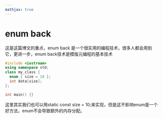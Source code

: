 ```yaml
---
mathjax: true
---
```


# enum back
 这是这篇博文的重点，enum back 是一个很实用的编程技术，很多人都会用到它，更进一步，enum back技术是模版元编程的基本技术

```cpp
#include <iostream>
using namespace std;
class my_class {
  enum { size = 10 };
  int data[size];
};

int main() {}
```

 这里其实我们也可以用static const size = 10;来实现，但是这不影响enum是一个好方法，enum不会导致额外的内存分配。

